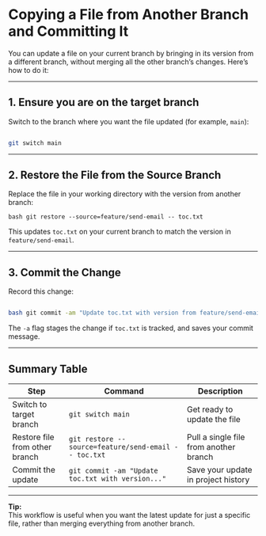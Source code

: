 # Copying a File from Another Branch and Committing It

You can update a file on your current branch by bringing in its version from a different branch, without merging all the
other branch’s changes. Here’s how to do it:

---

## 1. Ensure you are on the target branch

Switch to the branch where you want the file updated (for example, `main`):

```bash 

git switch main

``` 

---

## 2. Restore the File from the Source Branch

Replace the file in your working directory with the version from another branch:

```
bash git restore --source=feature/send-email -- toc.txt
``` 

This updates `toc.txt` on your current branch to match the version in `feature/send-email`.

---

## 3. Commit the Change

Record this change:

``` bash

bash git commit -am "Update toc.txt with version from feature/send-email"

``` 

The `-a` flag stages the change if `toc.txt` is tracked, and saves your commit message.

---

## Summary Table

| Step                           | Command                                              | Description                            |
|--------------------------------|------------------------------------------------------|----------------------------------------|
| Switch to target branch        | `git switch main`                                    | Get ready to update the file           |
| Restore file from other branch | `git restore --source=feature/send-email -- toc.txt` | Pull a single file from another branch |
| Commit the update              | `git commit -am "Update toc.txt with version..."`    | Save your update in project history    |

---

**Tip:**  
This workflow is useful when you want the latest update for just a specific file, rather than merging everything from
another branch.

